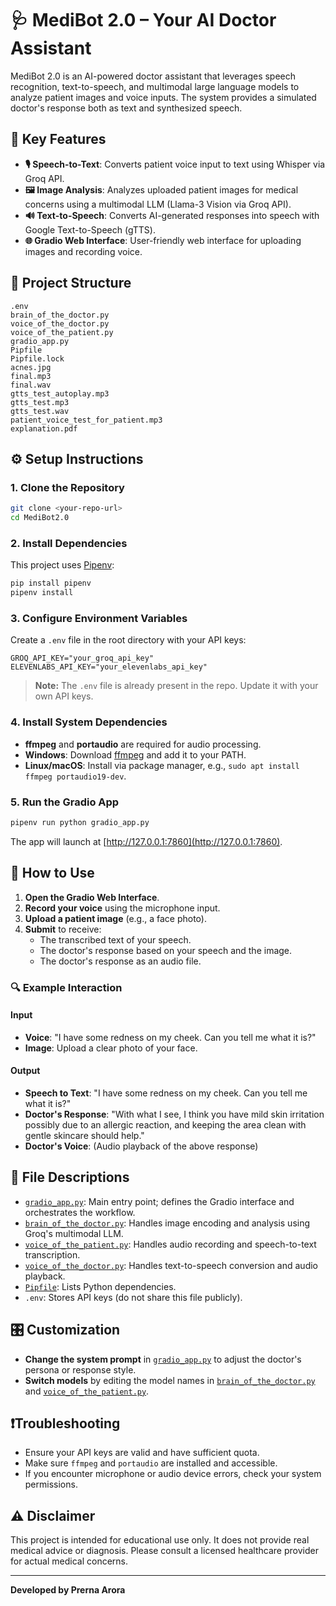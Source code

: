 # 🩺 MediBot 2.0 – Your AI Doctor Assistant

MediBot 2.0 is an AI-powered doctor assistant that leverages speech recognition, text-to-speech, and multimodal large language models to analyze patient images and voice inputs. The system provides a simulated doctor's response both as text and synthesized speech.

## 🚀 Key Features

- **🎙️ Speech-to-Text**: Converts patient voice input to text using Whisper via Groq API.
- **🖼️ Image Analysis**: Analyzes uploaded patient images for medical concerns using a multimodal LLM (Llama-3 Vision via Groq API).
- **🔊 Text-to-Speech**: Converts AI-generated responses into speech with Google Text-to-Speech (gTTS).
- **🌐 Gradio Web Interface**: User-friendly web interface for uploading images and recording voice.

## 📁 Project Structure

```
.env
brain_of_the_doctor.py
voice_of_the_doctor.py
voice_of_the_patient.py
gradio_app.py
Pipfile
Pipfile.lock
acnes.jpg
final.mp3
final.wav
gtts_test_autoplay.mp3
gtts_test.mp3
gtts_test.wav
patient_voice_test_for_patient.mp3
explanation.pdf
```

## ⚙️ Setup Instructions

### 1. Clone the Repository

```sh
git clone <your-repo-url>
cd MediBot2.0
```

### 2. Install Dependencies

This project uses [Pipenv](https://pipenv.pypa.io/en/latest/):

```sh
pip install pipenv
pipenv install
```

### 3. Configure Environment Variables

Create a `.env` file in the root directory with your API keys:

```
GROQ_API_KEY="your_groq_api_key"
ELEVENLABS_API_KEY="your_elevenlabs_api_key"
```

> **Note:** The `.env` file is already present in the repo. Update it with your own API keys.

### 4. Install System Dependencies

- **ffmpeg** and **portaudio** are required for audio processing.
- **Windows**: Download [ffmpeg](https://ffmpeg.org/download.html) and add it to your PATH.
- **Linux/macOS**: Install via package manager, e.g., `sudo apt install ffmpeg portaudio19-dev`.

### 5. Run the Gradio App

```sh
pipenv run python gradio_app.py
```

The app will launch at [http://127.0.0.1:7860](http://127.0.0.1:7860).

## 🧪 How to Use


1. **Open the Gradio Web Interface**.
2. **Record your voice** using the microphone input.
3. **Upload a patient image** (e.g., a face photo).
4. **Submit** to receive:
   - The transcribed text of your speech.
   - The doctor's response based on your speech and the image.
   - The doctor's response as an audio file.

### 🔍 Example Interaction

#### Input

- **Voice**: "I have some redness on my cheek. Can you tell me what it is?"
- **Image**: Upload a clear photo of your face.

#### Output

- **Speech to Text**: "I have some redness on my cheek. Can you tell me what it is?"
- **Doctor's Response**: "With what I see, I think you have mild skin irritation possibly due to an allergic reaction, and keeping the area clean with gentle skincare should help."
- **Doctor's Voice**: (Audio playback of the above response)

## 📝 File Descriptions

- [`gradio_app.py`](gradio_app.py): Main entry point; defines the Gradio interface and orchestrates the workflow.
- [`brain_of_the_doctor.py`](brain_of_the_doctor.py): Handles image encoding and analysis using Groq's multimodal LLM.
- [`voice_of_the_patient.py`](voice_of_the_patient.py): Handles audio recording and speech-to-text transcription.
- [`voice_of_the_doctor.py`](voice_of_the_doctor.py): Handles text-to-speech conversion and audio playback.
- [`Pipfile`](Pipfile): Lists Python dependencies.
- `.env`: Stores API keys (do not share this file publicly).

## 🎛️ Customization

- **Change the system prompt** in [`gradio_app.py`](gradio_app.py) to adjust the doctor's persona or response style.
- **Switch models** by editing the model names in [`brain_of_the_doctor.py`](brain_of_the_doctor.py) and [`voice_of_the_patient.py`](voice_of_the_patient.py).

## ❗Troubleshooting

- Ensure your API keys are valid and have sufficient quota.
- Make sure `ffmpeg` and `portaudio` are installed and accessible.
- If you encounter microphone or audio device errors, check your system permissions.

## ⚠️ Disclaimer

This project is intended for educational use only. It does not provide real medical advice or diagnosis. Please consult a licensed healthcare provider for actual medical concerns.

---

**Developed by Prerna Arora**